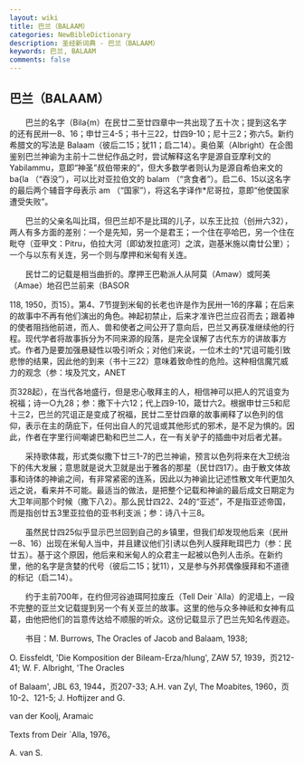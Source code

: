 ```yaml
---
layout: wiki
title: 巴兰（BALAAM）
categories: NewBibleDictionary
description: 圣经新词典 - 巴兰（BALAAM）
keywords: 巴兰, BALAAM
comments: false
---
```


## 巴兰（BALAAM）

　　巴兰的名字（Bila{m）在民廿二至廿四章中一共出现了五十次；提到这名字的还有民卅一8、16；申廿三4-5；书十三22，廿四9-10；尼十三2；弥六5。新约希腊文的写法是 Balaam（彼后二15；犹11；启二14）。奥伯莱（Albright）在企图鉴别巴兰神谕为主前十二世纪作品之时，尝试解释这名字是源自亚摩利文的 Yabilammu，意即“神圣”叔伯带来的”，但大多数学者则认为是源自希伯来文的 ba{la （“吞没”），可以比对亚拉伯文的 balam （“贪食者”）。启二6、15以这名字的最后两个辅音字母表示 am （“国家”），将这名字译作*尼哥拉，意即“他使国家遭受失败”。

　　巴兰的父亲名叫比珥，但巴兰却不是比珥的儿子，以东王比拉（创卅六32），两人有多方面的差别：一个是先知，另一个是君王；一个住在亭哈巴，另一个住在毗夺（亚甲文：Pitru，伯拉大河〔即幼发拉底河〕之滨，迦基米施以南廿公里）；一个与以东有关连，另一个则与摩押和米甸有关连。

　　民廿二的记载是相当曲折的。摩押王巴勒派人从阿莫（Amaw）或阿美（Amae）地召巴兰前来（BASOR

118, 1950，页15）。第4、7节提到米甸的长老也许是作为民卅一16的序幕；在后来的故事中不再有他们演出的角色。神起初禁止，后来才准许巴兰应召而去；跟着神的使者阻挡他前进，而人、兽和使者之间公开了意向后，巴兰又再获准继续他的行程。现代学者将故事拆分为不同来源的段落，是完全误解了古代东方的讲故事方式。作者乃是要加强悬疑性以吸引听众；对他们来说，一位术士的*咒诅可能引致悲惨的结果，因此他的到来（书十三22）意味着致命性的危险。这种相信魔咒威力的观念（参：埃及咒文，ANET

页328起），在当代各地盛行，但是忠心敬拜主的人，相信神可以把人的咒诅变为祝福；诗一○九28；参：撒下十六12；代上四9-10，箴廿六2。根据申廿三5和尼十三2，巴兰的咒诅正是变成了祝福，民廿二至廿四章的故事阐释了以色列的信仰，表示在主的荫庇下，任何出自人的咒诅或其他形式的邪术，是不足为惧的。因此，作者在字里行间嘲谑巴勒和巴兰二人，在一有关驴子的插曲中对后者尤甚。

　　采持歌体裁，形式类似撒下廿三1-7的巴兰神谕，预言以色列将来在大卫统治下的伟大发展；意思就是说大卫就是出于雅各的那星（民廿四17）。由于散文体故事和诗体的神谕之间，有非常紧密的连系，因此以为神谕比记述性散文年代更加久远之说，看来并不可能。最适当的做法，是把整个记载和神谕的最后成文日期定为大卫年间那个时候（撒下八2）。那么民廿四22、24的“亚述”，不是指亚述帝国，而是指创廿五3里亚拉伯的亚书利支派；参：诗八十三8。

　　虽然民廿四25似乎显示巴兰回到自己的乡镇里，但我们却发现他后来（民卅一8、16）出现在米甸人当中，并且建议他们引诱以色列人膜拜毗珥巴力（参：民廿五）。基于这个原因，他后来和米甸人的众君主一起被以色列人击杀。在新约里，他的名字是贪婪的代号（彼后二15；犹11），又是参与外邦偶像膜拜和不道德的标记（启二14）。

　　约于主前700年，在约但河谷迪珥阿拉废丘（Tell Deir `Alla）的泥墙上，一段不完整的亚兰文记载提到另一个有关亚兰的故事。这里的他与众多神祇和女神有瓜葛，由他把他们的旨意传达给不顺服的听众。这份记载显示了巴兰先知名传遐迩。

　　书目：M. Burrows, The Oracles of Jacob and Balaam, 1938;

O. Eissfeldt, 'Die Komposition der Bileam-Erza/hlung', ZAW 57, 1939，页212-41; W. F. Albright, 'The Oracles

of Balaam', JBL 63, 1944，页207-33; A.H. van Zyl, The Moabites, 1960，页10-2、121-5; J. Hoftijzer and G.

van der Koolj, Aramaic

Texts from Deir `Alla, 1976。

A. van S.







